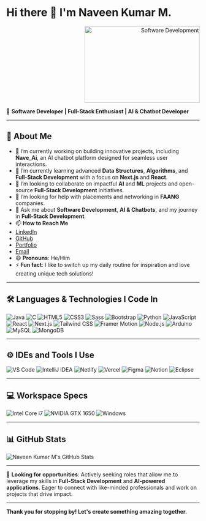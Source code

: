 # Hi there 👋 I'm **Naveen Kumar M.**

<div align="right">
  <img src="https://link-to-your-video-or-gif.gif" alt="Software Development" width="300" height="200"/>
</div>

🚀 **Software Developer | Full-Stack Enthusiast | AI & Chatbot Developer**

---

## 💼 About Me
- 🔭 I’m currently working on building innovative projects, including **Nave_Ai**, an AI chatbot platform designed for seamless user interactions.
- 🌱 I’m currently learning advanced **Data Structures**, **Algorithms**, and **Full-Stack Development** with a focus on **Next.js** and **React**.
- 👯 I’m looking to collaborate on impactful **AI** and **ML** projects and open-source **Full-Stack Development** initiatives.
- 🤔 I’m looking for help with placements and networking in **FAANG** companies.
- 💬 Ask me about **Software Development**, **AI & Chatbots**, and my journey in **Full-Stack Development**.
- 📫 **How to Reach Me**
- [LinkedIn](https://www.linkedin.com/in/naveen2908/)
- [GitHub](https://github.com/Naveee08/)
- [Portfolio](https://navee.vercel.app/)
- [Email](mailto:naveen04861@gmail.com)
- 😄 **Pronouns**: He/Him  
- ⚡ **Fun fact**: I like to switch up my daily routine for inspiration and love creating unique tech solutions!

---

## 🛠️ Languages & Technologies I Code In

<p align="left">
  <img src="https://img.shields.io/badge/Java-ED8B00?style=for-the-badge&logo=java&logoColor=white" alt="Java"/>
  <img src="https://img.shields.io/badge/C-00599C?style=for-the-badge&logo=c&logoColor=white" alt="C"/>
  <img src="https://img.shields.io/badge/HTML5-E34F26?style=for-the-badge&logo=html5&logoColor=white" alt="HTML5"/>
  <img src="https://img.shields.io/badge/CSS3-1572B6?style=for-the-badge&logo=css3&logoColor=white" alt="CSS3"/>
  <img src="https://img.shields.io/badge/Sass-CC6699?style=for-the-badge&logo=sass&logoColor=white" alt="Sass"/>
  <img src="https://img.shields.io/badge/Bootstrap-7952B3?style=for-the-badge&logo=bootstrap&logoColor=white" alt="Bootstrap"/>
  <img src="https://img.shields.io/badge/Python-3776AB?style=for-the-badge&logo=python&logoColor=white" alt="Python"/>
  <img src="https://img.shields.io/badge/JavaScript-F7DF1E?style=for-the-badge&logo=javascript&logoColor=black" alt="JavaScript"/>
  <img src="https://img.shields.io/badge/React-61DAFB?style=for-the-badge&logo=react&logoColor=black" alt="React"/>
  <img src="https://img.shields.io/badge/Next.js-000000?style=for-the-badge&logo=next.js&logoColor=white" alt="Next.js"/>
  <img src="https://img.shields.io/badge/Tailwind_CSS-38B2AC?style=for-the-badge&logo=tailwind-css&logoColor=white" alt="Tailwind CSS"/>
  <img src="https://img.shields.io/badge/Framer_Motion-0055FF?style=for-the-badge&logo=framer&logoColor=white" alt="Framer Motion"/>
  <img src="https://img.shields.io/badge/Node.js-339933?style=for-the-badge&logo=node.js&logoColor=white" alt="Node.js"/>
  <img src="https://img.shields.io/badge/Arduino-00979D?style=for-the-badge&logo=arduino&logoColor=white" alt="Arduino"/>
  <img src="https://img.shields.io/badge/MySQL-4479A1?style=for-the-badge&logo=mysql&logoColor=white" alt="MySQL"/>
  <img src="https://img.shields.io/badge/MongoDB-47A248?style=for-the-badge&logo=mongodb&logoColor=white" alt="MongoDB"/>
</p>

---

## ⚙️ IDEs and Tools I Use

<p align="left">
  <img src="https://img.shields.io/badge/VS_Code-007ACC?style=for-the-badge&logo=visual%20studio%20code&logoColor=white" alt="VS Code"/>
  <img src="https://img.shields.io/badge/IntelliJ_IDEA-000000?style=for-the-badge&logo=intellij-idea&logoColor=white" alt="IntelliJ IDEA"/>
  <img src="https://img.shields.io/badge/Netlify-00C7B7?style=for-the-badge&logo=netlify&logoColor=white" alt="Netlify"/>
  <img src="https://img.shields.io/badge/Vercel-000000?style=for-the-badge&logo=vercel&logoColor=white" alt="Vercel"/>
  <img src="https://img.shields.io/badge/Figma-F24E1E?style=for-the-badge&logo=figma&logoColor=white" alt="Figma"/>
  <img src="https://img.shields.io/badge/Notion-000000?style=for-the-badge&logo=notion&logoColor=white" alt="Notion"/>
  <img src="https://img.shields.io/badge/Eclipse-2C2255?style=for-the-badge&logo=eclipse&logoColor=white" alt="Eclipse"/>
</p>

---

## 💻 Workspace Specs

<p align="left">
  <img src="https://img.shields.io/badge/Intel-Core_i7-0071C5?style=for-the-badge&logo=intel&logoColor=white" alt="Intel Core i7"/>
  <img src="https://img.shields.io/badge/NVIDIA-GTX_1650-76B900?style=for-the-badge&logo=nvidia&logoColor=white" alt="NVIDIA GTX 1650"/>
  <img src="https://img.shields.io/badge/Windows-0078D6?style=for-the-badge&logo=windows&logoColor=white" alt="Windows"/>
</p>

---

## 📊 GitHub Stats
<p align="left">
  <img src="https://github-readme-stats.vercel.app/api?username=Naveee08&show_icons=true&theme=radical" alt="Naveen Kumar M's GitHub Stats"/>
</p>

---

👀 **Looking for opportunities**: Actively seeking roles that allow me to leverage my skills in **Full-Stack Development** and **AI-powered applications**. Eager to connect with like-minded professionals and work on projects that drive impact.

---

**Thank you for stopping by! Let's create something amazing together.**
